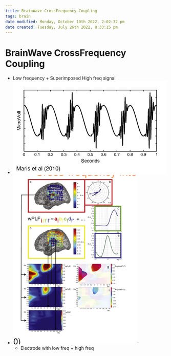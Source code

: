```yaml
---
title: BrainWave CrossFrequency Coupling
tags: brain
date modified: Monday, October 10th 2022, 2:02:32 pm
date created: Tuesday, July 26th 2022, 8:33:15 pm
---
```


# BrainWave CrossFrequency Coupling
- Low frequency + Superimposed High freq signal
- ![im](images/Pasted%20image%2020220502162028.png)
- ![im](images/Pasted%20image%2020220502162052.png)-
	- Electrode with low freq + high freq



